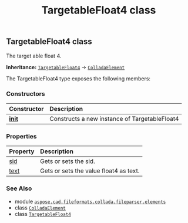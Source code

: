 ﻿---
title: TargetableFloat4 class
second_title: Aspose.CAD for Python via .NET API References
description: 
type: docs
weight: 1060
url: /python-net/aspose.cad.fileformats.collada.fileparser.elements/targetablefloat4/
is_root: false
---

## TargetableFloat4 class

The target able float 4.



**Inheritance:** [`TargetableFloat4`](/cad/python-net/aspose.cad.fileformats.collada.fileparser.elements/targetablefloat4) → 
[`ColladaElement`](/cad/python-net/aspose.cad.fileformats.collada.fileparser.elements/colladaelement)



The TargetableFloat4 type exposes the following members:

### Constructors
| Constructor | Description |
| :- | :- |
| [__init__](/cad/python-net/aspose.cad.fileformats.collada.fileparser.elements/targetablefloat4/__init__/#) | Constructs a new instance of TargetableFloat4 |


### Properties
| Property | Description |
| :- | :- |
| [sid](/cad/python-net/aspose.cad.fileformats.collada.fileparser.elements/targetablefloat4/sid) | Gets or sets the sid. |
| [text](/cad/python-net/aspose.cad.fileformats.collada.fileparser.elements/targetablefloat4/text) | Gets or sets the value float4 as text. |



### See Also
* module [`aspose.cad.fileformats.collada.fileparser.elements`](..)
* class [`ColladaElement`](/cad/python-net/aspose.cad.fileformats.collada.fileparser.elements/colladaelement)
* class [`TargetableFloat4`](/cad/python-net/aspose.cad.fileformats.collada.fileparser.elements/targetablefloat4)
